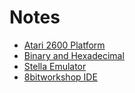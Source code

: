 
# Notes

* [Atari 2600 Platform](atari-platform.md)
* [Binary and Hexadecimal](binary-hexadecimal.md)
* [Stella Emulator](stella.md)
* [8bitworkshop IDE](8bitworkshop.md)
